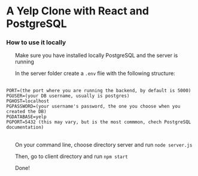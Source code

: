 <h1>A Yelp Clone with React and PostgreSQL</h1>

<h3>How to use it locally</h3>

  <ul>Make sure you have installed locally PostgreSQL and the server is running</ul>
  <ul>In the server folder create a <code>.env</code> flie with the following structure:</ul> <br>
  <code>PORT=(the port where you are running the backend, by default is 5000)</code> <br>
  <code>PGUSER=(your DB username, usually is postgres)</code> <br>
  <code>PGHOST=localhost</code> <br>
  <code>PGPASSWORD=(your username's password, the one you choose when you created the DB)</code> <br>
  <code>PGDATABASE=yelp</code> <br>
  <code>PGPORT=5432 (this may vary, but is the most commmon, chech PostgreSQL documentation)</code> <br>
  <br>
  <ul>On your command line, choose directory server and run <code>node server.js</code></ul>
  <ul>Then, go to client directory and run <code>npm start</code></ul>
  <ul>Done!</ul>
